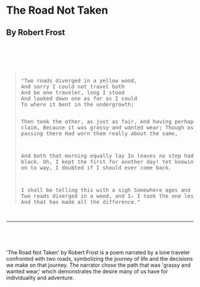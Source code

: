 
<!DOCTYPE html>
<html>
 
 <head>
  <meta charset="UTF-8">
  <link rel="stylesheet" href="css/my_styles.css">
 
 
 
 </head>
 
  <h1>The Road Not Taken</h1>
  <h2>By Robert Frost</h2>
  
  
  <body>
   <pre>
  <p>
    <blockquote>
"Two roads diverged in a yellow wood,
And sorry I could not travel both
And be one traveler, long I stood
And looked down one as far as I could
To where it bent in the undergrowth;

Then took the other, as just as fair,
And having perhaps the better claim,
Because it was grassy and wanted wear;
Though as for that the passing there
Had worn them really about the same,

And both that morning equally lay
In leaves no step had trodden black.
Oh, I kept the first for another day!
Yet knowing how way leads on to way,
I doubted if I should ever come back.

I shall be telling this with a sigh
Somewhere ages and ages hence:
Two roads diverged in a wood, and I—
I took the one less traveled by,
And that has made all the difference."
      </blockquote>
      <hr>
    </p>
    </pre>

<p>'The Road Not Taken' by Robert Frost is a poem narrated by a lone traveler confronted with two roads, symbolizing the journey of life and the decisions we make on that journey. The narrator chose the path that was 'grassy and wanted wear,' which demonstrates the desire many of us have for individuality and adventure.</p>
  </body>
 
</html>
